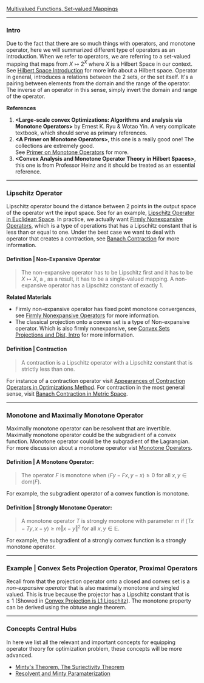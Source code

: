 [Multivalued Functions, Set-valued Mappings](Multivalued%20Functions,%20Set-valued%20Mappings.md)

---
### **Intro**

Due to the fact that there are so much things with operators, and monotone operator, here we will summarized different type of operators as an introduction. 
When we refer to operators, we are referring to a set-valued mapping that maps from $X \mapsto 2^X$ where $X$ is a Hilbert Space in our context. 
See [Hilbert Space Introduction](Hilbert%20Space%20Introduction.md) for more info about a Hilbert space. 
Operator in general, introduces a relations between the 2 sets, or the set itself. 
It's a pairing between elements from the domain and the range of the operator.
The inverse of an operator in this sense, simply invert the domain and range of the operator. 


**References**
1. **\<Large-scale convex Optimizations: Algorithms and analysis via Monotone Operators\>** by Ernest K. Ryu & Wotao Yin. 
A very complicate textbook, which should serve as primary references. 
2. **\<A Primer on Monotone Operators\>**, this one is a really good one! The collections are extremely good.  
See [Primer on Monotone Operators](Primer%20on%20Monotone%20Operators.pdf) for more. 
1. **\<Convex Analysis and Monotone Operator Theory in Hilbert Spaces\>**, this one is from Professor Heinz and it should be treated as an essential reference. 

---
### **Lipschitz Operator**

Lipschitz operator bound the distance between 2 points in the output space of the operator wrt the input space. 
See for an example, [Lipschitz Operator in Euclidean Space](Lipschitz%20Operator%20in%20Euclidean%20Space.md). 
In practice, we actually want [Firmly Nonexpansive Operators](Firmly%20Nonexpansive%20Operators.md), which is a type of operations that has a Lipschitz constant that is less than or equal to one. Under the best case we want to deal with operator that creates a contraction, see [Banach Contraction](../../MATH%20601%20Functional%20Analysis,%20Measure%20Theory/Functional%20Spaces/Banach%20Contraction%20in%20Metric%20Space%20) for more information. 


#### **Definition | Non-Expansive Operator**
> The non-expansive operator has to be Lipschitz first and it has to be $X\mapsto X$, a , as a result, it has to be a single-valued mapping. A non-expansive operator has a Lipschitz constant of exactly $1$. 

**Related Materials**
- Firmly non-expansive operator has fixed point monotone convergences, see [Firmly Nonexpansive Operators](Firmly%20Nonexpansive%20Operators.md) for more information.
- The classical projection onto a convex set is a type of Non-expansive operator. Which is also firmly nonexpansive, see [Convex Sets Projections and Dist, Intro](../Background/Convex%20Sets%20Projections%20and%20Dist,%20Intro.md) for more information. 


#### **Definition | Contraction**
>  A contraction is a Lipschitz operator with a Lipschitz constant that is strictly less than one.

For instance of a contraction operator visit [Appearances of Contraction Operators in Optimizations Method](Appearances%20of%20Contraction%20Operators%20in%20Optimizations%20Method.md). 
For contraction in the most general sense, visit [Banach Contraction in Metric Space](Banach%20Contraction%20in%20Metric%20Space.md). 


---
### **Monotone and Maximally Monotone Operator**

Maximally monotone operator can be resolvent that are invertible. 
Maximally monotone operator could be the subgradient of a convex function. 
Monotone operator could be the subgradient of the Lagrangian. 
For more discussion about a monotone operator vist [Monotone Operators](Monotone%20Operators.md). 

#### **Definition | A Monotone Operator**:

> The operator $F$ is monotone when $\langle Fy - Fx, y - x\rangle \ge 0$ for all $x, y \in \text{dom}(F)$. 

For example, the subgradient operator of a convex function is monotone. 

#### **Definition | Strongly Monotone Operator**: 
> A monotone operator $T$ is strongly monotone with parameter $m$ if $\langle Tx - Ty, x - y\rangle \ge m \Vert x - y\Vert^2$ for all $x, y\in \mathbb E$. 

For example, the subgradient of a strongly convex function is a strongly monotone operator. 


---
### **Example | Convex Sets Projection Operator, Proximal Operators**

Recall from that the projection operator onto a closed and convex set is a *non-expansive operator* that is also maximally monotone and singled valued. 
This is true because the projector has a Lipschitz constant that is $\le 1$ (Showed in [Convex Projection is L1 Lipschitz](Convex%20Projection%20is%20L1%20Lipschitz.md)). 
The monotone property can be derived using the obtuse angle theorem. 


---
### **Concepts Central Hubs**

In here we list all the relevant and important concepts for equipping operator theory for optimization problem, these concepts will be more advanced. 

* [Minty's Theorem, The Surjectivity Theorem](Minty's%20Theorem,%20The%20Surjectivity%20Theorem.md)
* [Resolvent and Minty Paramaterization](Resolvent%20and%20Minty%20Paramaterization.md)



